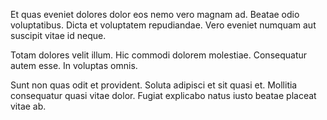 Et quas eveniet dolores dolor eos nemo vero magnam ad. Beatae odio voluptatibus. Dicta et voluptatem repudiandae. Vero eveniet numquam aut suscipit vitae id neque.
 Totam dolores velit illum. Hic commodi dolorem molestiae. Consequatur autem esse. In voluptas omnis.
 Sunt non quas odit et provident. Soluta adipisci et sit quasi et. Mollitia consequatur quasi vitae dolor. Fugiat explicabo natus iusto beatae placeat vitae ab.